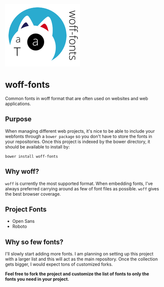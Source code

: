 ![woff-fonts](https://raw.githubusercontent.com/brandonbuttars/woff-fonts/master/images/woff-fonts-logo.png)

# woff-fonts
Common fonts in woff format that are often used on websites and web applications.

## Purpose
When managing different web projects, it's nice to be able to include your webfonts through a `bower package` so you don't have to store the fonts in your repositories. Once this project is indexed by the bower directory, it should be available to install by:

	bower install woff-fonts

## Why woff?
`woff` is currently the most supported format.  When embedding fonts, I've always preferred carrying around as few of font files as possible.  `woff` gives the best browser coverage.

## Project Fonts
* Open Sans
* Roboto

## Why so few fonts?
I'll slowly start adding more fonts.  I am planning on setting up this project with a larger list and this will act as the main repository.  Once the collection gets bigger, I would expect tons of customized forks.

**Feel free to fork the project and customize the list of fonts to only the fonts you need in your project.**
